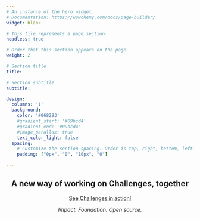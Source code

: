 ```yaml
---
# An instance of the hero widget.
# Documentation: https://wowchemy.com/docs/page-builder/
widget: blank

# This file represents a page section.
headless: true

# Order that this section appears on the page.
weight: 2

# Section title
title: 

# Section subtitle
subtitle: 

design:
  columns: '1'
  background:
    color: '#068293'
    #gradient_start: '#09bcd4'
    #gradient_end: '#09bcd4'
    #image_parallax: true
    text_color_light: false
  spacing:
    # Customize the section spacing. Order is top, right, bottom, left.
    padding: ["0px", "0", "10px", "0"]

---
```


<h2 class="mb-0 text-white " align="center" >A new way of working on Challenges, together</h2>
<p align="center" class="mt-3 mb-2">
  <a href="https://alkem.io" target="_blank" rel="noopener" class="btn btn-light btn-lg mb-3 mb-md-1"><i class="fas fa-tablet-alt pr-1" aria-hidden="true"></i>See Challenges in action!</a>
</p>
<p class="mb-2 text-white" align="center">
    <i>Impact. Foundation. Open source.</i>
</p>
